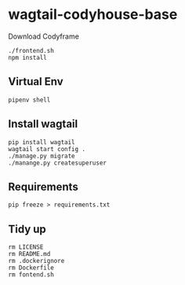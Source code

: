 # wagtail-codyhouse-base

Download Codyframe

```
./frontend.sh
npm install
```

## Virtual Env
```
pipenv shell
```

## Install wagtail
```
pip install wagtail
wagtail start config .
./manage.py migrate
./manange.py createsuperuser
```

## Requirements
```
pip freeze > requirements.txt
```

## Tidy up
```
rm LICENSE
rm README.md
rm .dockerignore
rm Dockerfile
rm fontend.sh
```